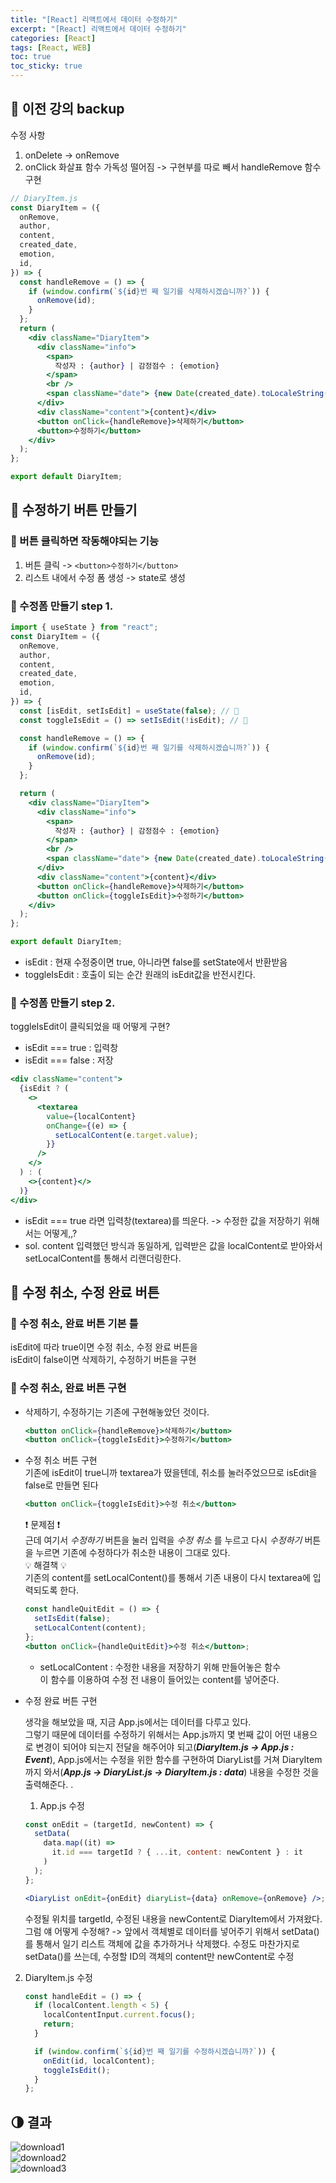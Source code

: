 ```yaml
---
title: "[React] 리액트에서 데이터 수정하기"
excerpt: "[React] 리액트에서 데이터 수정하기"
categories: [React]
tags: [React, WEB]
toc: true
toc_sticky: true
---
```


## 🔮 이전 강의 backup

수정 사항

1. onDelete -> onRemove
2. onClick 화살표 함수 가독성 떨어짐 -> 구현부를 따로 빼서 handleRemove 함수 구현

```jsx
// DiaryItem.js
const DiaryItem = ({
  onRemove,
  author,
  content,
  created_date,
  emotion,
  id,
}) => {
  const handleRemove = () => {
    if (window.confirm(`${id}번 째 일기를 삭제하시겠습니까?`)) {
      onRemove(id);
    }
  };
  return (
    <div className="DiaryItem">
      <div className="info">
        <span>
          작성자 : {author} | 감정점수 : {emotion}
        </span>
        <br />
        <span className="date"> {new Date(created_date).toLocaleString()}</span>
      </div>
      <div className="content">{content}</div>
      <button onClick={handleRemove}>삭제하기</button>
      <button>수정하기</button>
    </div>
  );
};

export default DiaryItem;
```

## 📐 수정하기 버튼 만들기

### 📍 버튼 클릭하면 작동해야되는 기능

1. 버튼 클릭 -> `<button>수정하기</button>`
2. 리스트 내에서 수정 폼 생성 -> state로 생성

### 📍 수정폼 만들기 step 1.

```jsx
import { useState } from "react";
const DiaryItem = ({
  onRemove,
  author,
  content,
  created_date,
  emotion,
  id,
}) => {
  const [isEdit, setIsEdit] = useState(false); // 🌟
  const toggleIsEdit = () => setIsEdit(!isEdit); // 🌟

  const handleRemove = () => {
    if (window.confirm(`${id}번 째 일기를 삭제하시겠습니까?`)) {
      onRemove(id);
    }
  };

  return (
    <div className="DiaryItem">
      <div className="info">
        <span>
          작성자 : {author} | 감정점수 : {emotion}
        </span>
        <br />
        <span className="date"> {new Date(created_date).toLocaleString()}</span>
      </div>
      <div className="content">{content}</div>
      <button onClick={handleRemove}>삭제하기</button>
      <button onClick={toggleIsEdit}>수정하기</button>
    </div>
  );
};

export default DiaryItem;
```

- isEdit : 현재 수정중이면 true, 아니라면 false를 setState에서 반환받음
- toggleIsEdit : 호출이 되는 순간 원래의 isEdit값을 반전시킨다.

### 📍 수정폼 만들기 step 2.

toggleIsEdit이 클릭되었을 때 어떻게 구현? <br>

- isEdit === true : 입력창
- isEdit === false : 저장

```jsx
<div className="content">
  {isEdit ? (
    <>
      <textarea
        value={localContent}
        onChange={(e) => {
          setLocalContent(e.target.value);
        }}
      />
    </>
  ) : (
    <>{content}</>
  )}
</div>
```

- isEdit === true 라면 입력창(textarea)를 띄운다. -> 수정한 값을 저장하기 위해서는 어떻게,,?<br>
- sol. content 입력했던 방식과 동일하게, 입력받은 값을 localContent로 받아와서 setLocalContent를 통해서 리랜더링한다.

## 📐 수정 취소, 수정 완료 버튼

### 📍 수정 취소, 완료 버튼 기본 틀

isEdit에 따라 true이면 수정 취소, 수정 완료 버튼을 <br>
isEdit이 false이면 삭제하기, 수정하기 버튼을 구현

### 📍 수정 취소, 완료 버튼 구현

- 삭제하기, 수정하기는 기존에 구현해놓았던 것이다.

  ```jsx
  <button onClick={handleRemove}>삭제하기</button>
  <button onClick={toggleIsEdit}>수정하기</button>
  ```

- 수정 취소 버튼 구현  
   기존에 isEdit이 true니까 textarea가 떴을텐데, 취소를 눌러주었으므로 isEdit을 false로 만들면 된다

  ```jsx
  <button onClick={toggleIsEdit}>수정 취소</button>
  ```

  ❗ 문제점 ❗ <br>
  근데 여기서 _수정하기_ 버튼을 눌러 입력을 _수정 취소_ 를 누르고 다시 _수정하기_ 버튼을 누르면 기존에 수정하다가 취소한 내용이 그대로 있다.<br>
  💡 해결책 💡 <br>
  기존의 content를 setLocalContent()를 통해서 기존 내용이 다시 textarea에 입력되도록 한다.

  ```jsx
  const handleQuitEdit = () => {
    setIsEdit(false);
    setLocalContent(content);
  };
  <button onClick={handleQuitEdit}>수정 취소</button>;
  ```

  - setLocalContent : 수정한 내용을 저장하기 위해 만들어놓은 함수 <br>
    이 함수를 이용하여 수정 전 내용이 들어있는 content를 넣어준다.

- 수정 완료 버튼 구현

  생각을 해보았을 때, 지금 App.js에서는 데이터를 다루고 있다. <br>
  그렇기 때문에 데이터를 수정하기 위해서는 App.js까지 몇 번째 값이 어떤 내용으로 변경이 되어야 되는지 전달을 해주어야 되고(**_DiaryItem.js -> App.js : Event_**), App.js에서는 수정을 위한 함수를 구현하여 DiaryList를 거쳐 DiaryItem까지 와서(**_App.js -> DiaryList.js -> DiaryItem.js : data_**) 내용을 수정한 것을 출력해준다. .
  <br>

  1. App.js 수정

  ```jsx
  const onEdit = (targetId, newContent) => {
    setData(
      data.map((it) =>
        it.id === targetId ? { ...it, content: newContent } : it
      )
    );
  };

  <DiaryList onEdit={onEdit} diaryList={data} onRemove={onRemove} />;
  ```

  수정될 위치를 targetId, 수정된 내용을 newContent로 DiaryItem에서 가져왔다.
  <br>
  그럼 얘 어떻게 수정해? -> 앞에서 객체별로 데이터를 넣어주기 위해서 setData()를 통해서 일기 리스트 객체에 값을 추가하거나 삭제했다. 수정도 마찬가지로 setData()를 쓰는데, 수정할 ID의 객체의 content만 newContent로 수정

2. DiaryItem.js 수정

   ```jsx
   const handleEdit = () => {
     if (localContent.length < 5) {
       localContentInput.current.focus();
       return;
     }

     if (window.confirm(`${id}번 째 일기를 수정하시겠습니까?`)) {
       onEdit(id, localContent);
       toggleIsEdit();
     }
   };
   ```

## 🌗 결과

![download1](https://user-images.githubusercontent.com/96654391/166937273-ac9fb9f8-0057-41d6-8130-446b537357e0.png) <br>
![download2](https://user-images.githubusercontent.com/96654391/166938583-8379c48b-fecc-4ace-b51b-39408b7a0be3.png) <br>
![download3](https://user-images.githubusercontent.com/96654391/166937286-f8c6ebea-d025-4aea-8f7d-5675eac0050b.png) <br>
